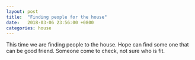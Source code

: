 ```yaml
---
layout: post
title:  "Finding people for the house"
date:   2018-03-06 23:56:00 +0800
categories: house
---
```


This time we are finding people to the house.
Hope can find some one that can be good friend.
Someone come to check, not sure who is fit.
